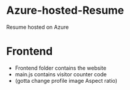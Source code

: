 # Azure-hosted-Resume
Resume hosted on Azure 

# Frontend

- Frontend folder contains the website
- main.js contains visitor counter code
- (gotta change profile image Aspect ratio)


